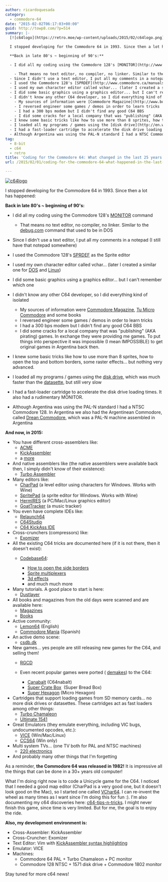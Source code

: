 ```yaml
---
author: ricardoquesada
category:
  - commodore-64
date: "2015-02-02T06:17:03+00:00"
guid: http://towp8.com/?p=514
summary: |-
  [![c64logo](https://retro.moe/wp-content/uploads/2015/02/c64logo.png)](https://retro.moe/wp-content/uploads/2015/02/c64logo.png)

  I stopped developing for the Commodore 64 in 1993. Since then a lot has happened:

  **Back in late 80's ~ beginning of 90's:**

  - I did all my coding using the Commodore 128's [MONITOR](http://www.commodore.ca/manuals/128_system_guide/app-j.htm) command

    - That means no text editor, no compiler, no linker. Similar to the [debug.com](http://en.wikipedia.org/wiki/Debug_%28command%29) command that used to be in DOS
  - Since I didn't use a text editor, I put all my comments in a notepad (I still have that notepad somewhere)
  - I used the Commodore 128's [SPRDEF](http://www.commodore.ca/manuals/128_system_guide/sect-06b.htm) as the Sprite editor
  - I used my own character editor called vchar... (later I created a similar one for [DOS](https://github.com/ricardoquesada/vintage/blob/master/progs/dos/vchar/vchar333.asm) and [Linux](https://github.com/ricardoquesada/vintage/tree/master/progs/linux/vchar/vchar-1.01))
  - I did some basic graphics using a graphics editor... but I can't remember which one
  - I didn't know any other C64 developer, so I did everything kind of isolated
    - My sources of information were [Commodore Magazine](http://www.bombjack.org/commodore/magazines/commodore-magazine/commodore-magazine.htm), [Tu Micro Commodore](http://scans.bytemaniacos.com/es/tu_micro_commodore/1-semanal/) and some books
    - I reversed engineer some games / demos in order to learn tricks
    - I had a 300 bps modem but I didn't find any good C64 BBS
    - I did some cracks for a local company that was "publishing" (AKA pirating) games. In exchange they were providing me games. To put things into perspective it was impossible (I mean IMPOSSIBLE) to get original games in Argentina back then.
  - I knew some basic tricks like how to use more than 8 sprites, how to open the top and bottom borders, some raster effects... but nothing very advanced.
  - I loaded all my programs / games using the [disk drive](http://en.wikipedia.org/wiki/Commodore_1571), which was much faster than the [datasette](http://en.wikipedia.org/wiki/Commodore_Datasette), but still very slow
  - I had a fast-loader cartridge to accelerate the disk drive loading times. It also had a rudimentary MONITOR.
  - Although Argentina was using the PAL-N standard I had a NTSC Commodore 128. In Argentina we also had the Argentinean Commodore, called [Drean Commodore](http://es.wikipedia.org/wiki/Commodore_64#Clones_de_Commodore_64), which was a PAL-N machine assembled in Argentina
tag:
  - 8-bit
  - c64
  - retro
title: 'Coding for the Commodore 64: What changed in the last 25 years'
url: /2015/02/01/coding-for-the-commodore-64-what-happened-in-the-last-25-years/

---
```

[![c64logo](/wp-content/uploads/2015/02/c64logo.png)](/wp-content/uploads/2015/02/c64logo.png)

I stopped developing for the Commodore 64 in 1993. Since then a lot has happened:

**Back in late 80's ~ beginning of 90's:**

- I did all my coding using the Commodore 128's [MONITOR](http://www.commodore.ca/manuals/128_system_guide/app-j.htm) command

  - That means no text editor, no compiler, no linker. Similar to the [debug.com](http://en.wikipedia.org/wiki/Debug_%28command%29) command that used to be in DOS
- Since I didn't use a text editor, I put all my comments in a notepad (I still have that notepad somewhere)
- I used the Commodore 128's [SPRDEF](http://www.commodore.ca/manuals/128_system_guide/sect-06b.htm) as the Sprite editor
- I used my own character editor called vchar... (later I created a similar one for [DOS](https://github.com/ricardoquesada/vintage/blob/master/progs/dos/vchar/vchar333.asm) and [Linux](https://github.com/ricardoquesada/vintage/tree/master/progs/linux/vchar/vchar-1.01))
- I did some basic graphics using a graphics editor... but I can't remember which one
- I didn't know any other C64 developer, so I did everything kind of isolated
  - My sources of information were [Commodore Magazine](http://www.bombjack.org/commodore/magazines/commodore-magazine/commodore-magazine.htm), [Tu Micro Commodore](http://scans.bytemaniacos.com/es/tu_micro_commodore/1-semanal/) and some books
  - I reversed engineer some games / demos in order to learn tricks
  - I had a 300 bps modem but I didn't find any good C64 BBS
  - I did some cracks for a local company that was "publishing" (AKA pirating) games. In exchange they were providing me games. To put things into perspective it was impossible (I mean IMPOSSIBLE) to get original games in Argentina back then.
- I knew some basic tricks like how to use more than 8 sprites, how to open the top and bottom borders, some raster effects... but nothing very advanced.
- I loaded all my programs / games using the [disk drive](http://en.wikipedia.org/wiki/Commodore_1571), which was much faster than the [datasette](http://en.wikipedia.org/wiki/Commodore_Datasette), but still very slow
- I had a fast-loader cartridge to accelerate the disk drive loading times. It also had a rudimentary MONITOR.
- Although Argentina was using the PAL-N standard I had a NTSC Commodore 128. In Argentina we also had the Argentinean Commodore, called [Drean Commodore](http://es.wikipedia.org/wiki/Commodore_64#Clones_de_Commodore_64), which was a PAL-N machine assembled in Argentina

**And now, in 2015:**

- You have different cross-assemblers like:
  - [ACME](http://sourceforge.net/projects/acme-crossass/)
  - [KickAssembler](http://www.theweb.dk/KickAssembler/Main.php)
  - a [more](http://www.6502.org/tools/asm/)
- And native assemblers like (the native assemblers were available back then, I simply didn't know of their existence):
  - [Turbo Assembler](http://turbo.style64.org/about-the-turbo-assembler-homepage)
- Many editors like:
  - [CharPad](http://www.coder.myby.co.uk/charpad.htm) (a level editor using characters for Windows. Works with Wine)
  - [SpritePad](http://www.coder.myby.co.uk/spritepad.htm) (a sprite editor for Windows. Works with Wine)
  - [HermIRES](http://sourceforge.net/projects/hermires/) (a PC/Mac/Linux graphics editor)
  - [GoatTracker](http://www.sidmusic.org/goattracker/mac/) (a music tracker)
- You even have complete IDEs like:
  - [Relaunch64](http://www.popelganda.de/relaunch64.html)
  - [C64Studio](http://www.georg-rottensteiner.de/en/index.html)
  - [C64 KickAss IDE](http://csdb.dk/release/?id=116290)
- Cross-crunchers (compressors) like:
  - [Exomizer](http://hem.bredband.net/magli143/exo/)
- All the existing C64 tricks are documented here (if it is not there, then it doesn't exist):
  - [Codebase64](http://codebase64.org/doku.php):

    - [How to open the side borders](http://codebase64.org/doku.php?id=base:removing_the_sideborders)
    - [Sprite multiplexers](http://codebase64.org/doku.php?id=base:sprites#multiplexing)
    - [3d effects](http://codebase64.org/doku.php?id=base:6502_6510_maths#the_art_of_3d)
    - and much much more
- Many tutorials. A good place to start is here:
  - [Dustlayer](http://dustlayer.com/)
- All books and magazines from the old days were scanned and are available here:
  - [Magazines](http://www.bombjack.org/commodore/magazines.htm)
  - [Books](http://www.bombjack.org/commodore/books.htm)
- Active community:
  - [Lemon64](http://www.lemon64.com/) (English)
  - [Commodore Mania](http://retroinvaders.com/commodoremania/foro/) (Spanish)
- An active demo scene:
  - [csdb.dk](http://csdb.dk/)
- New games... yes people are still releasing new games for the C64, and selling them!
  - [RGCD](http://www.rgcd.co.uk/)
  - Even recent popular games were ported ( [demakes](http://en.wikipedia.org/wiki/Video_game_remake#.22Demakes.22)) to the C64:

    - [Canabalt](http://www.rgcd.co.uk/2011/09/c64anabalt-preview-c64.html) (C64nabalt)
    - [Super Crate Box](http://superbreadbox.com/)  (Super Bread Box)
    - [Super Hexagon](http://csdb.dk/release/?id=125132) (Micro Hexagon)
- Cartridges that support loading games from SD memory cards... no more disk drives or datasettes. These cartridges act as fast loaders among other things:
  - [Turbo Chamaleon](http://www.c64-wiki.de/index.php/Turbo_Chameleon_64)
  - [Ultimate 1541](http://www.1541ultimate.net/content/index.php)
- Great Emulators (they emulate everything, including VIC bugs, undocumented opcodes, etc.):
  - [VICE](http://vice-emu.sourceforge.net/) (Win/Mac/Linux)
  - [CCS64](http://www.ccs64.com/) (Win only)
- Multi system TVs... (one TV both for PAL and NTSC machines)
  - [220 electronics](http://www.220-electronics.com/multisystem-tvs.html)
- And probably many other things that I'm forgetting

As a reminder, **the Commodore 64 was released in 1982!** It is impressive all the things that can be done in a 30+ years old computer!

What I'm doing right now is to code a Unicycle game for the C64. I noticed that I needed a good map editor (CharPad is a very good one, but it doesn't look good on the Mac), so I started one called [VChar64](https://github.com/ricardoquesada/vchar64). I can re-invent the wheel as many times as I want since I'm doing this for fun :). I'm also documenting my c64 discoveries here: [c64-tips-n-tricks](https://github.com/ricardoquesada/c64-tips-n-tricks). I might never finish this game, since time is very limited. But for me, the goal is to enjoy the ride.

**Also, my development environment is:**

- Cross-Assembler: KickAssembler
- Cross-Cruncher: Exomizer
- Text Editor: Vim with [KickAssembler syntax highlighting](http://www.vim.org/scripts/script.php?script_id=4121)
- Emulator: VICE
- Machines:
  - Commodore 64 PAL + Turbo Chamaleon + PC monitor
  - Commodore 128 NTSC + 1571 disk drive + Commodore 1802 monitor

Stay tuned for more c64 news!
